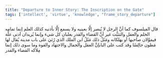 ```yaml
---
title: "Departure to Inner Story: The Inscription on the Gate"
tags: ['intellect', 'virtue', 'knowledge', "frame_story_departure"]
---
```


 قال الفيلسوف كما أنَّ الرجل لا يُبصر إلَّا بعينيه ولا يسمع إلَّا بأذنيه كذلك العلم إنما تمامه الحلم والعقل والتثبُّت غير أنَّ القضاء والقدر يغلبان كل شيء وإنما يُريدان أدنى علَّة فيموِّلان صاحبها أو يهلكانه ومَثَلُ ذلك مَثَلُ ابن الملك الذي رُئيَ على باب مدينة يُقال لها مَطون جالِسًا وقد كتب على البابإنَّ العقل والجمال والاجتهاد والقوة وما سوى ذلك إنما مِلاكه القضاء والقدر
